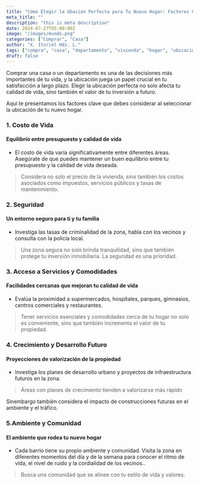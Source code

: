 ```yaml
---
title: "Cómo Elegir la Ubación Perfecta para Tu Nuevo Hogar: Factores Clave a Considerar"
meta_title: ""
description: "this is meta description"
date: 2024-07-27T05:00:00Z
image: "/images/mundo.png"
categories: ["Comprar", "Casa"]
author: "X. Ituriel Hdz. L."
tags: ["compra", "casa", "departamento", "vivienda", "hogar", "ubicación"]
draft: false
---
```


Comprar una casa o un departamento es una de las decisiones más importantes de tu vida, y la ubicación juega un papel crucial en tu satisfacción a largo plazo. Elegir la ubicación perfecta no solo afecta tu calidad de vida, sino también el valor de tu inversión a futuro. 

Aquí te presentamos los factores clave que debes considerar al seleccionar la ubicación de tu nuevo hogar.

### 1. Costo de Vida
#### Equilibrio entre presupuesto y calidad de vida

- El costo de vida varía significativamente entre diferentes áreas. Asegúrate de que puedes mantener un buen equilibrio entre tu presupuesto y la calidad de vida deseada.
>  Considera no solo el precio de la vivienda, sino también los costos asociados como impuestos, servicios públicos y tasas de mantenimiento.

### 2. Seguridad
#### Un entorno seguro para ti y tu familia

- Investiga las tasas de criminalidad de la zona, habla con los vecinos y consulta con la policía local.
>  Una zona segura no solo brinda tranquilidad, sino que también protege tu inversión inmobiliaria. La seguridad es una prioridad. 


### 3. Acceso a Servicios y Comodidades
#### Facilidades cercanas que mejoran tu calidad de vida

- Evalúa la proximidad a supermercados, hospitales, parques, gimnasios, centros comerciales y restaurantes.
> Tener servicios esenciales y comodidades cerca de tu hogar no solo es conveniente, sino que también incrementa el valor de tu propiedad. 

### 4. Crecimiento y Desarrollo Futuro
#### Proyecciones de valorización de la propiedad

- Investiga los planes de desarrollo urbano y proyectos de infraestructura futuros en la zona.
> Áreas con planes de crecimiento tienden a valorizarse más rápido

Sinembargo también considera el impacto de construcciones futuras en el ambiente y el tráfico.

### 5.Ambiente y Comunidad
#### El ambiente que rodea tu nuevo hogar

- Cada barrio tiene su propio ambiente y comunidad. Visita la zona en diferentes momentos del día y de la semana para conocer el ritmo de vida, el nivel de ruido y la cordialidad de los vecinos..
>Busca una comunidad que se alinee con tu estilo de vida y valores.